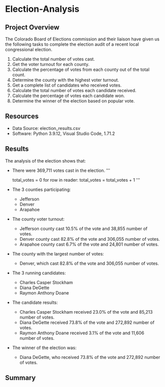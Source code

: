 # Election-Analysis

## Project Overview
The Colorado Board of Elections commission and their liaison have given us the following tasks to complete the election audit of a recent local congressional election.

1. Calculate the total number of votes cast.
2. Get the voter turnout for each county.
3. Calculate the percentage of votes from each county out of the total count.
4. Determine the county with the highest voter turnout.
5. Get a complete list of candidates who received votes.
6. Calculate the total number of votes each candidate received.
7. Calculate the percentage of votes each candidate won.
8. Determine the winner of the election based on popular vote.

## Resources
- Data Source: election_results.csv
- Software: Python 3.9.12, Visual Studio Code, 1.71.2

## Results
The analysis of the election shows that:
- There were 369,711 votes cast in the election.
'''

    total_votes = 0
        for row in reader:
            total_votes = total_votes + 1
'''

- The 3 counties participating:
    - Jefferson
    - Denver
    - Arapahoe
- The county voter turnout:
    - Jefferson county cast 10.5% of the vote and 38,855 number of votes.
    - Denver county cast 82.8% of the vote and 306,055 number of votes.
    - Arapahoe county cast 6.7% of the vote and 24,801 number of votes.
- The county with the largest number of votes:
    - Denver, which cast 82.8% of the vote and 306,055 number of votes.
- The 3 running candidates:
    - Charles Casper Stockham
    - Diana DeGette
    - Raymon Anthony Doane
- The candidate results:
    - Charles Casper Stockham received 23.0% of the vote and 85,213 number of votes.
    - Diana DeGette received 73.8% of the vote and 272,892 number of votes.
    - Raymon Anthony Doane received 3.1% of the vote and 11,606 number of votes.
- The winner of the election was:
    - Diana DeGette, who received 73.8% of the vote and 272,892 number of votes.

## Summary
